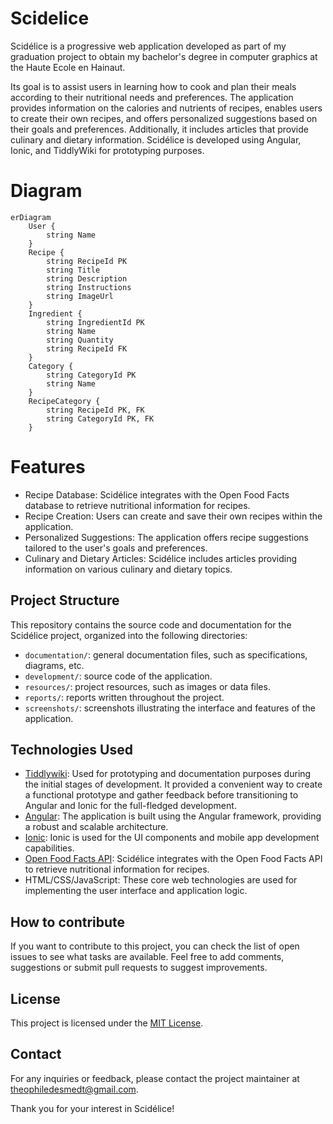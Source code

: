 # Scidelice

Scidélice is a progressive web application developed as part of my graduation project to obtain my bachelor's degree in computer graphics at the Haute Ecole en Hainaut.

Its goal is to assist users in learning how to cook and plan their meals according to their nutritional needs and preferences. The application provides information on the calories and nutrients of recipes, enables users to create their own recipes, and offers personalized suggestions based on their goals and preferences. Additionally, it includes articles that provide culinary and dietary information. Scidélice is developed using Angular, Ionic, and TiddlyWiki for prototyping purposes.

# Diagram

```mermaid
erDiagram
    User {
        string Name
    }
    Recipe {
        string RecipeId PK
        string Title
        string Description
        string Instructions
        string ImageUrl
    }
    Ingredient {
        string IngredientId PK
        string Name
        string Quantity
        string RecipeId FK
    }
    Category {
        string CategoryId PK
        string Name
    }
    RecipeCategory {
        string RecipeId PK, FK
        string CategoryId PK, FK
    }
```

# Features

- Recipe Database: Scidélice integrates with the Open Food Facts database to retrieve nutritional information for recipes.
- Recipe Creation: Users can create and save their own recipes within the application.
- Personalized Suggestions: The application offers recipe suggestions tailored to the user's goals and preferences.
- Culinary and Dietary Articles: Scidélice includes articles providing information on various culinary and dietary topics.

## Project Structure

This repository contains the source code and documentation for the Scidélice project, organized into the following directories:

- `documentation/`: general documentation files, such as specifications, diagrams, etc.
- `development/`:  source code of the application.
- `resources/`: project resources, such as images or data files.
- `reports/`: reports written throughout the project.
- `screenshots/`: screenshots illustrating the interface and features of the application.

## Technologies Used

- [Tiddlywiki](https://tiddlywiki.com): Used for prototyping and documentation purposes during the initial stages of development. It provided a convenient way to create a functional prototype and gather feedback before transitioning to Angular and Ionic for the full-fledged development.
- [Angular](https://angular.io): The application is built using the Angular framework, providing a robust and scalable architecture.
- [Ionic](https://ionicframework.com/docs?=): Ionic is used for the UI components and mobile app development capabilities.
- [Open Food Facts API](https://openfoodfacts.github.io/api-documentation): Scidélice integrates with the Open Food Facts API to retrieve nutritional information for recipes.
- HTML/CSS/JavaScript: These core web technologies are used for implementing the user interface and application logic.

## How to contribute

If you want to contribute to this project, you can check the list of open issues to see what tasks are available. Feel free to add comments, suggestions or submit pull requests to suggest improvements.

## License

This project is licensed under the [MIT License](LICENSE).

## Contact

For any inquiries or feedback, please contact the project maintainer at theophiledesmedt@gmail.com.

Thank you for your interest in Scidélice!
